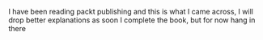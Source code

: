 I have been reading packt publishing and this is what I came across, I will drop better explanations as soon I complete the book, but for now hang in there
